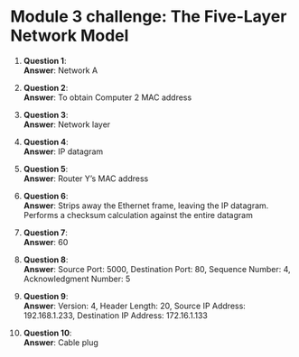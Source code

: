 # Module 3 challenge: The Five-Layer Network Model

1. **Question 1**:  
   **Answer**: Network A  

2. **Question 2**:  
   **Answer**: To obtain Computer 2 MAC address  

3. **Question 3**:  
   **Answer**: Network layer  

4. **Question 4**:  
   **Answer**: IP datagram  

5. **Question 5**:  
   **Answer**: Router Y’s MAC address  

6. **Question 6**:  
   **Answer**: Strips away the Ethernet frame, leaving the IP datagram. Performs a checksum calculation against the entire datagram  

7. **Question 7**:  
   **Answer**: 60  

8. **Question 8**:  
   **Answer**: Source Port: 5000, Destination Port: 80, Sequence Number: 4, Acknowledgment Number: 5  

9. **Question 9**:  
   **Answer**: Version: 4, Header Length: 20, Source IP Address: 192.168.1.233, Destination IP Address: 172.16.1.133  

10. **Question 10**:  
   **Answer**: Cable plug  
